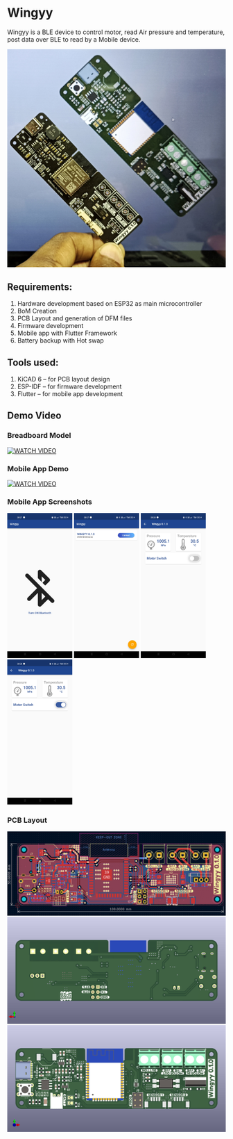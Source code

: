 # Wingyy

Wingyy is a BLE device to control motor, read Air pressure and temperature, post data over BLE to read by a Mobile device.

[<img src="./resource/IMG20221017155740-01.jpeg"/>](/resource/IMG20221017155740-01.jpeg)

## Requirements:

1. Hardware development based on ESP32 as main microcontroller
2. BoM Creation
3. PCB Layout and generation of DFM files
4. Firmware development
5. Mobile app with Flutter Framework
6. Battery backup with Hot swap

## Tools used:

1. KiCAD 6 – for PCB layout design
2. ESP-IDF – for firmware development
3. Flutter – for mobile app development

## Demo Video

### Breadboard Model

<a href="http://www.youtube.com/watch?feature=player_embedded&v=Svz494yfnNE
" target="_blank"><img src="http://img.youtube.com/vi/Svz494yfnNE/0.jpg" 
alt="WATCH VIDEO"/></a>

### Mobile App Demo

<a href="http://www.youtube.com/watch?feature=player_embedded&v=zm-k4Ea09go
" target="_blank"><img src="http://img.youtube.com/vi/zm-k4Ea09go/0.jpg" 
alt="WATCH VIDEO"/></a>

### Mobile App Screenshots

[<img src="./resource/screen_1.jpg" width="150"/>](/resource/screen_1.jpg)
[<img src="./resource/screen_2.jpg" width="150"/>](/resource/screen_2.jpg)
[<img src="./resource/screen_3.jpg" width="150"/>](/resource/screen_3.jpg)
[<img src="./resource/screen_4.jpg" width="150"/>](/resource/screen_4.jpg)

### PCB Layout

![](/resource/Wingyy_PCB_1.png)
![](/resource/Wingyy_PCB_2.png)
![](/resource/Wingyy_PCB_3.png)
